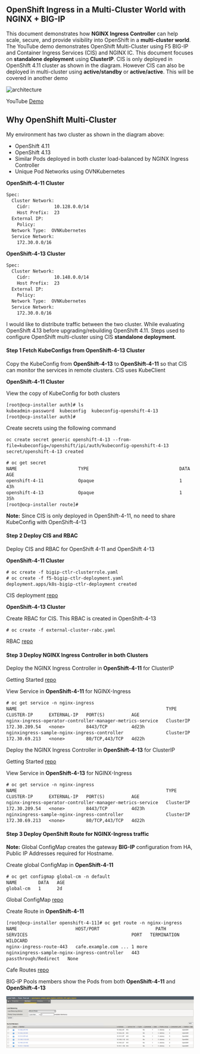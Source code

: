 ## OpenShift Ingress in a Multi-Cluster World with NGINX + BIG-IP

This document demonstrates how **NGINX Ingress Controller** can help scale, secure, and provide visibility into OpenShift in a **multi-cluster world**. The YouTube demo demonstrates OpenShift Multi-Cluster using F5 BIG-IP and Container Ingress Services (CIS) and NGINX IC. This document focuses on **standalone deployment** using **ClusterIP**. CIS is only deployed in OpenShift 4.11 cluster as shown in the diagram. However CIS can also be deployed in multi-cluster using **active/standby** or **active/active**. This will be covered in another demo

![architecture](hhttps://github.com/mdditt2000/k8s-bigip-ctlr/blob/main/user_guides/multi-cluster-nginx/diagram/2023-08-16_11-51-42.png)


YouTube [Demo]()

## Why OpenShift Multi-Cluster

My environment has two cluster as shown in the diagram above:

* OpenShift 4.11
* OpenShift 4.13
* Similar Pods deployed in both cluster load-balanced by NGINX Ingress Controller
* Unique Pod Networks using OVNKubernetes

**OpenShift-4-11 Cluster**
```
Spec:
  Cluster Network:
    Cidr:         10.128.0.0/14
    Host Prefix:  23
  External IP:
    Policy:
  Network Type:  OVNKubernetes
  Service Network:
    172.30.0.0/16
```

**OpenShift-4-13 Cluster**
```
Spec:
  Cluster Network:
    Cidr:         10.148.0.0/14
    Host Prefix:  23
  External IP:
    Policy:
  Network Type:  OVNKubernetes
  Service Network:
    172.30.0.0/16
```

I would like to distribute traffic between the two cluster. While evaluating OpenShift 4.13 before upgrading/rebuilding OpenShift 4.11. Steps used to configure OpenShift multi-cluster using CIS **standalone deployment**.

#### Step 1 Fetch KubeConfigs from OpenShift-4-13 Cluster

Copy the KubeConfig from **OpenShift-4-13** to **OpenShift-4-11** so that CIS can monitor the services in remote clusters. CIS uses KubeClient

**OpenShift-4-11 Cluster**

View the copy of KubeConfig for both clusters

```
[root@ocp-installer auth]# ls
kubeadmin-password  kubeconfig  kubeconfig-openshift-4-13
[root@ocp-installer auth]#
```

Create secrets using the following command 

```
oc create secret generic openshift-4-13 --from-file=kubeconfig=/openshift/ipi/auth/kubeconfig-openshift-4-13
secret/openshift-4-13 created
```

```
# oc get secret
NAME                       TYPE                                  DATA   AGE
openshift-4-11             Opaque                                1      43h
openshift-4-13             Opaque                                1      35h
[root@ocp-installer route]#
```

**Note:** Since CIS is only deployed in OpenShift-4-11, no need to share KubeConfig  with OpenShift-4-13

#### Step 2 Deploy CIS and RBAC

Deploy CIS and RBAC for OpenShift 4-11 and OpenShift 4-13

**OpenShift-4-11 Cluster**

```
# oc create -f bigip-ctlr-clusterrole.yaml
# oc create -f f5-bigip-ctlr-deployment.yaml
deployment.apps/k8s-bigip-ctlr-deployment created
```
CIS deployment [repo](https://github.com/mdditt2000/k8s-bigip-ctlr/tree/main/user_guides/multi-cluster-nginx/openshift-4-11/cis)

**OpenShift-4-13 Cluster**

Create RBAC for CIS. This RBAC is created in OpenShift-4-13

```
# oc create -f external-cluster-rabc.yaml
```

RBAC [repo](https://github.com/mdditt2000/k8s-bigip-ctlr/blob/main/user_guides/multi-cluster-nginx/openshift-4-13/cis/external-cluster-rabc.yaml)

#### Step 3 Deploy NGINX Ingress Controller in both Clusters

Deploy the NGINX Ingress Controller in **OpenShift-4-11** for ClusterIP

Getting Started [repo](https://github.com/nginxinc/nginx-ingress-helm-operator#getting-started)

View Service in **OpenShift-4-11** for NGINX-Ingress

```
# oc get service -n nginx-ingress
NAME                                                        TYPE        CLUSTER-IP      EXTERNAL-IP   PORT(S)          AGE
nginx-ingress-operator-controller-manager-metrics-service   ClusterIP   172.30.209.54   <none>        8443/TCP         4d23h
nginxingress-sample-nginx-ingress-controller                ClusterIP   172.30.69.213   <none>        80/TCP,443/TCP   4d22h
```

Deploy the NGINX Ingress Controller in **OpenShift-4-13** for ClusterIP

Getting Started [repo](https://github.com/nginxinc/nginx-ingress-helm-operator#getting-started)

View Service in **OpenShift-4-13** for NGINX-Ingress

```
# oc get service -n nginx-ingress
NAME                                                        TYPE        CLUSTER-IP      EXTERNAL-IP   PORT(S)          AGE
nginx-ingress-operator-controller-manager-metrics-service   ClusterIP   172.30.209.54   <none>        8443/TCP         4d23h
nginxingress-sample-nginx-ingress-controller                ClusterIP   172.30.69.213   <none>        80/TCP,443/TCP   4d22h
```

#### Step 3 Deploy OpenShift Route for NGINX-Ingress traffic

**Note:** Global ConfigMap creates the gateway **BIG-IP** configuration from HA, Public IP Addresses required for Hostname. 

Create global ConfigMap in **OpenShift-4-11**

```
# oc get configmap global-cm -n default
NAME        DATA   AGE
global-cm   1      2d
```

Global ConfigMap [repo](https://github.com/mdditt2000/k8s-bigip-ctlr/blob/main/user_guides/multi-cluster-nginx/openshift-4-11/extendedConfigMap/global-spec-config.yaml)

Create Route in **OpenShift-4-11**

```
[root@ocp-installer openshift-4-11]# oc get route -n nginx-ingress
NAME                      HOST/PORT                     PATH   SERVICES                                       PORT   TERMINATION            WILDCARD
nginx-ingress-route-443   cafe.example.com ... 1 more          nginxingress-sample-nginx-ingress-controller   443    passthrough/Redirect   None
```

Cafe Routes [repo](https://github.com/mdditt2000/k8s-bigip-ctlr/blob/main/user_guides/multi-cluster-nginx/openshift-4-11/ocp-route/nginx-ingress/nginx-ingress-route-443.yaml)

BIG-IP Pools members show the Pods from both **OpenShift-4-11** and **OpenShift-4-13**

![pods](https://github.com/mdditt2000/k8s-bigip-ctlr/blob/main/user_guides/multi-cluster-nginx/diagram/2023-08-17_09-23-05.png)
